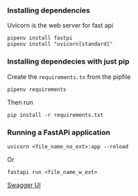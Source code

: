 ### Installing dependencies
Uvicorn is the web server for fast api
```
pipenv install fastpi
pipenv install "uvicorn[standard]"
```

### Installing dependecies with just pip
Create the `requirements.tx` from the pipfile
```
pipenv requirements
```


Then run
```
pip install -r requirements.txt
```

### Running a FastAPi application
```
uvicorn <file_name_no_ext>:app --reload
```

Or

```
fastapi run <file_name_w_ext>
```

[Swagger UI](http://localhost:8000/docs)
